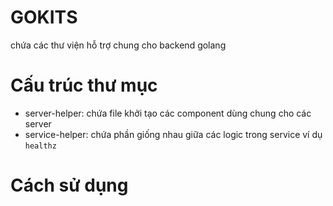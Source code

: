 # GOKITS

chứa các thư viện hỗ trợ chung cho backend golang

# Cấu trúc thư mục
- server-helper: chứa file khởi tạo các component dùng chung cho các server
- service-helper: chứa phần giống nhau giữa các logic trong service ví dụ `healthz`

# Cách sử dụng
